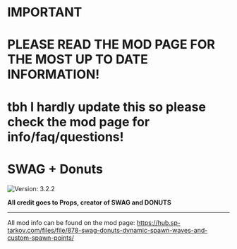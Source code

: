 # IMPORTANT
# PLEASE READ THE MOD PAGE FOR THE MOST UP TO DATE INFORMATION!
# tbh I hardly update this so please check the mod page for info/faq/questions!
#
#

# SWAG + Donuts
![Version: 3.2.2](https://img.shields.io/badge/Version-3.2.2-informational?style=flat-square)

**All credit goes to Props, creator of SWAG and DONUTS**

---

All mod info can be found on the mod page: https://hub.sp-tarkov.com/files/file/878-swag-donuts-dynamic-spawn-waves-and-custom-spawn-points/

